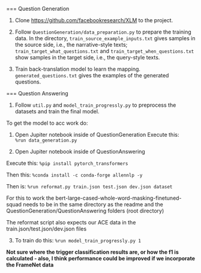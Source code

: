 
=== Question Generation

1. Clone https://github.com/facebookresearch/XLM to the project.

2. Follow `QuestionGeneration/data_preparation.py` to prepare the training data. In the directory, `train_source_example_inputs.txt` gives samples in the source side, i.e., the narrative-style texts; `train_target_what_questions.txt` and `train_target_when_questions.txt` show samples in the target side, i.e., the query-style texts.

3. Train back-translation model to learn the mapping. `generated_questions.txt` gives the examples of the generated questions.


=== Question Answering

1. Follow `util.py` and `model_train_progressly.py` to preprocess the datasets and train the final model.



To get the model to acc work do:

1. Open Jupiter notebook inside of QuestionGeneration
Execute this:	
`%run data_generation.py`

2. Open Jupiter notebook inside of QuestionAnswering

Execute this:
`%pip install pytorch_transformers`

Then this:
`%conda install -c conda-forge allennlp -y`

Then is:
`%run reformat.py train.json test.json dev.json dataset`

For this to work the bert-large-cased-whole-word-masking-finetuned-squad needs to be in the same directory as the readme and the QuestionGeneration/QuestionAnswering folders (root directory)

The reformat script also expects our ACE data in the train.json/test.json/dev.json files

3. To train do this:
`%run model_train_progressly.py 1`



**Not sure where the trigger classification results are, or how the f1 is calculated - also, I think performance could be improved if we incorporate the FrameNet data**
